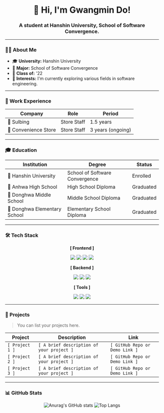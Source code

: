 <div align="center">
  
# 👋 Hi, I'm Gwangmin Do!
### A student at Hanshin University, School of Software Convergence.

</div>

---

### 👨‍💻 About Me

- 🎓 **University:** Hanshin University
- 🏫 **Major:** School of Software Convergence
- 📅 **Class of:** '22
- 🤔 **Interests:** I'm currently exploring various fields in software engineering.

---

### 💼 Work Experience

| Company | Role | Period |
|---|---|---|
| 🍨 Sulbing | Store Staff | 1.5 years |
| 🏪 Convenience Store | Store Staff | 3 years (ongoing) |

---

### 🎓 Education

| Institution | Degree | Status |
|---|---|---|
| 🏫 Hanshin University | School of Software Convergence | Enrolled |
| 🏫 Anhwa High School | High School Diploma | Graduated |
| 🏫 Donghwa Middle School | Middle School Diploma | Graduated |
| 🏫 Donghwa Elementary School | Elementary School Diploma | Graduated |

---

### 🛠️ Tech Stack

<div align="center">
  
**[ Frontend ]**

<img src="https://img.shields.io/badge/HTML5-E34F26?style=for-the-badge&logo=html5&logoColor=white">
<img src="https://img.shields.io/badge/CSS3-1572B6?style=for-the-badge&logo=css3&logoColor=white">
<img src="https://img.shields.io/badge/JavaScript-F7DF1E?style=for-the-badge&logo=javascript&logoColor=black">
<img src="https://img.shields.io/badge/React-61DAFB?style=for-the-badge&logo=react&logoColor=black">

**[ Backend ]**

<img src="https://img.shields.io/badge/Node.js-339933?style=for-the-badge&logo=Node.js&logoColor=white">
<img src="https://img.shields.io/badge/Python-3776AB?style=for-the-badge&logo=python&logoColor=white">
<img src="https://img.shields.io/badge/Java-007396?style=for-the-badge&logo=java&logoColor=white">

**[ Tools ]**

<img src="https://img.shields.io/badge/Git-F05032?style=for-the-badge&logo=git&logoColor=white">
<img src="https://img.shields.io/badge/Github-181717?style=for-the-badge&logo=github&logoColor=white">
<img src="https://img.shields.io/badge/VSCode-007ACC?style=for-the-badge&logo=visualstudiocode&logoColor=white">

</div>

---

### 🚀 Projects
> You can list your projects here.

| Project | Description | Link |
|---|---|---|
| `[ Project 1 ]` | `[ A brief description of your project ]` | `[ GitHub Repo or Demo Link ]` |
| `[ Project 2 ]` | `[ A brief description of your project ]` | `[ GitHub Repo or Demo Link ]` |
| `[ Project 3 ]` | `[ A brief description of your project ]` | `[ GitHub Repo or Demo Link ]` |

---

### 📊 GitHub Stats

<div align="center">

![Anurag's GitHub stats](https://github-readme-stats.vercel.app/api?username=gwangmindo123&show_icons=true&theme=radical)
![Top Langs](https://github-readme-stats.vercel.app/api/top-langs/?username=gwangmindo123&layout=compact&theme=radical)

</div>
